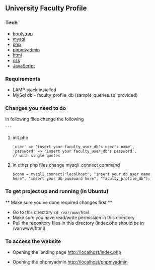 
## University Faculty Profile

### Tech

* [bootstrap](https://getbootstrap.com/) 
* [mysql](https://www.mysql.com/) 
* [php](https://www.php.net/) 
* [phpmyadmin](https://www.phpmyadmin.net/) 
* [html](https://developer.mozilla.org/en-US/docs/Web/HTML)
* [css](https://developer.mozilla.org/en-US/docs/Web/CSS)
* [JavaScript](https://developer.mozilla.org/en-US/docs/Web/JavaScript)

### Requirements

- LAMP stack installed
- MySql db - faculty_profile_db (sample_queries.sql provided)
 

### Changes you need to do 
In following files change the following

	```
1.  init.php 
	```
	'user' => 'insert your faculty_user_db's user's name',
	'password' => 'insert your faculty_user_db's password',
	// with single quotes
	```
2. in other php files
   change mysqli_connect command
	```
	$conn = mysqli_connect("localhost", "insert your db user name here", "insert your db password here", "faculty_profile_db");
	```


### To get project up and running (in Ubuntu)

** Make sure you've done required changes first **

- Go to this directory ```cd /var/www/html```
- Make sure you have read/write permission in this directory
- Pull the repository files in this directory (index.php should be in /var/www/html)

### To access the website

- Opening the landing page
[http://localhost/index.php](http://localhost/index.php)    

- Opening the phpmyadmin
[http://localhost/phpmyadmin](http://localhost/phpmyadmin)







